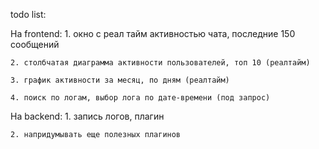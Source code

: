 todo list:

На frontend:
    1. окно с реал тайм активностью чата, последние 150 сообщений

    2. столбчатая диаграмма активности пользователей, топ 10 (реалтайм)

    3. график активности за месяц, по дням (реалтайм)

    4. поиск по логам, выбор лога по дате-времени (под запрос)


На backend:
    1. запись логов, плагин

    2. напридумывать еще полезных плагинов
